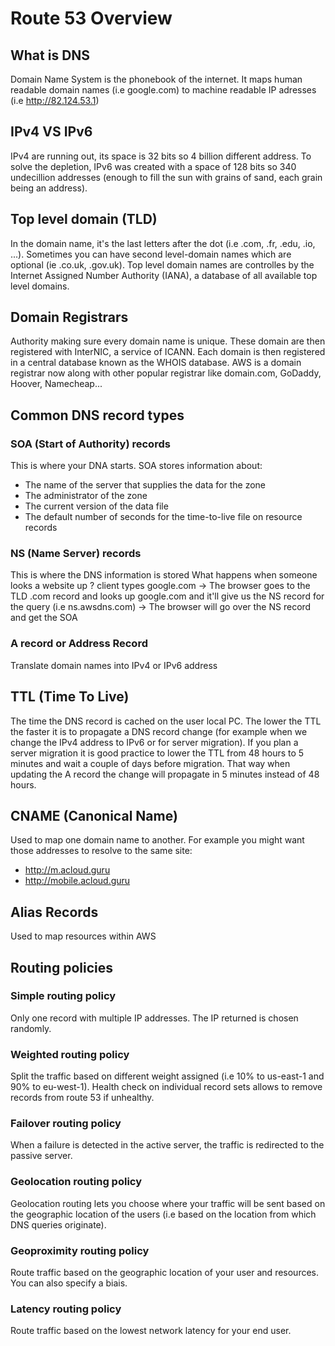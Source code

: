# Route 53 Overview
## What is DNS
Domain Name System is the phonebook of the internet. It maps human readable domain names (i.e google.com) to machine readable IP adresses (i.e http://82.124.53.1)
## IPv4 VS IPv6
IPv4 are running out, its space is 32 bits so 4 billion different address. To solve the depletion, IPv6 was created with a space of 128 bits so 340 undecillion addresses (enough to fill the sun with grains of sand, each grain being an address).
## Top level domain (TLD)
In the domain name, it's the last letters after the dot (i.e .com, .fr, .edu, .io, ...). Sometimes you can have second level-domain names which are optional (ie .co.uk, .gov.uk). 
Top level domain names are controlles by the Internet Assigned Number Authority (IANA), a database of all available top level domains.
## Domain Registrars
Authority making sure every domain name is unique. These domain are then registered with InterNIC, a service of ICANN. Each domain is then registered in a central database known as the WHOIS database. AWS is a domain registrar now along with other popular registrar like domain.com, GoDaddy, Hoover, Namecheap...
## Common DNS record types
### SOA (Start of Authority) records
This is where your DNA starts.
SOA stores information about:
- The name of the server that supplies the data for the zone
- The administrator of the zone
- The current version of the data file
- The default number of seconds for the time-to-live file on resource records

### NS (Name Server) records
This is where the DNS information is stored 
What happens when someone looks a website up ?
client types google.com -> The browser goes to the TLD .com record and looks up google.com and it'll give us the NS record for the query (i.e ns.awsdns.com) -> The browser will go over the NS record and get the SOA

### A record or Address Record
Translate domain names into IPv4 or IPv6 address

## TTL (Time To Live)
The time the DNS record is cached on the user local PC. The lower the TTL the faster it is to propagate a DNS record change (for example when we change the IPv4 address to IPv6 or for server migration). If you plan a server migration it is good practice to lower the TTL from 48 hours to 5 minutes and wait a couple of days before migration. That way when updating the A record the change will propagate in 5 minutes instead of 48 hours.

## CNAME (Canonical Name)
Used to map one domain name to another. For example you might want those addresses to resolve to the same site:
- http://m.acloud.guru
- http://mobile.acloud.guru

## Alias Records
Used to map resources within AWS

## Routing policies
### Simple routing policy
Only one record with multiple IP addresses. The IP returned is chosen randomly.
### Weighted routing policy
Split the traffic based on different weight assigned (i.e 10% to us-east-1 and 90% to eu-west-1). Health check on individual record sets allows to remove records from route 53 if unhealthy.
### Failover routing policy
When a failure is detected in the active server, the traffic is redirected to the passive server.
### Geolocation routing policy
Geolocation routing lets you choose where your traffic will be sent based on the geographic location of the users (i.e based on the location from which DNS queries originate).
### Geoproximity routing policy
Route traffic based on the geographic location of your user and resources. You can also specify a biais.
### Latency routing policy
Route traffic based on the lowest network latency for your end user.
